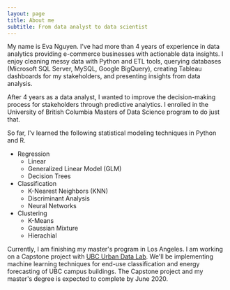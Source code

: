 ```yaml
---
layout: page
title: About me
subtitle: From data analyst to data scientist 
---
```


My name is Eva Nguyen. I've had more than 4 years of experience in data analytics providing e-commerce businesses with actionable data insights. I enjoy cleaning messy data with Python and ETL tools, querying databases (Microsoft SQL Server, MySQL, Google BigQuery), creating Tableau dashboards for my stakeholders, and presenting insights from data analysis.

After 4 years as a data analyst, I wanted to improve the decision-making process for stakeholders through predictive analytics. I enrolled in the University of British Columbia Masters of Data Science program to do just that. 
  
So far, I'v learned the following statistical modeling techniques in Python and R.
  - Regression
    - Linear
    - Generalized Linear Model (GLM)
    - Decision Trees
  - Classification
    - K-Nearest Neighbors (KNN)
    - Discriminant Analysis
    - Neural Networks
  - Clustering
    - K-Means
    - Gaussian Mixture
    - Hierachial

Currently, I am finishing my master's program in Los Angeles. I am working on a Capstone project with [UBC Urban Data Lab](https://urbandatalab.io/about/). We'll be implementing machine learning techniques for end-use classification and energy forecasting of UBC campus buildings. The Capstone project and my master's degree is expected to complete by June 2020. 
